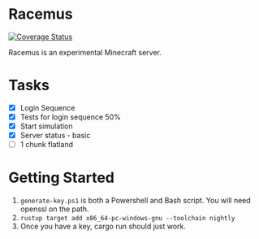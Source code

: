 # Racemus
[![Coverage Status](https://coveralls.io/repos/github/jcdickinson/racemus/badge.svg)](https://coveralls.io/github/jcdickinson/racemus)

Racemus is an experimental Minecraft server.

# Tasks

- [x] Login Sequence
- [x] Tests for login sequence 50%
- [x] Start simulation
- [x] Server status - basic
- [ ] 1 chunk flatland

# Getting Started

1. `generate-key.ps1` is both a Powershell and Bash script. You will need
   openssl on the path.
2. `rustup target add x86_64-pc-windows-gnu --toolchain nightly`
3. Once you have a key, cargo run should just work.
